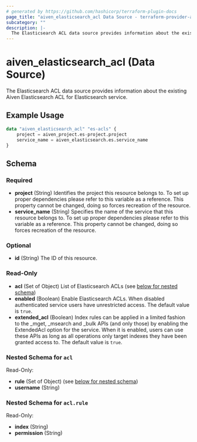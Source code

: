```yaml
---
# generated by https://github.com/hashicorp/terraform-plugin-docs
page_title: "aiven_elasticsearch_acl Data Source - terraform-provider-aiven"
subcategory: ""
description: |-
  The Elasticsearch ACL data source provides information about the existing Aiven Elasticsearch ACL for Elasticsearch service.
---
```


# aiven_elasticsearch_acl (Data Source)

The Elasticsearch ACL data source provides information about the existing Aiven Elasticsearch ACL for Elasticsearch service.

## Example Usage

```terraform
data "aiven_elasticsearch_acl" "es-acls" {
    project = aiven_project.es-project.project
    service_name = aiven_elasticsearch.es.service_name
}
```

<!-- schema generated by tfplugindocs -->
## Schema

### Required

- **project** (String) Identifies the project this resource belongs to. To set up proper dependencies please refer to this variable as a reference. This property cannot be changed, doing so forces recreation of the resource.
- **service_name** (String) Specifies the name of the service that this resource belongs to. To set up proper dependencies please refer to this variable as a reference. This property cannot be changed, doing so forces recreation of the resource.

### Optional

- **id** (String) The ID of this resource.

### Read-Only

- **acl** (Set of Object) List of Elasticsearch ACLs (see [below for nested schema](#nestedatt--acl))
- **enabled** (Boolean) Enable Elasticsearch ACLs. When disabled authenticated service users have unrestricted access. The default value is `true`.
- **extended_acl** (Boolean) Index rules can be applied in a limited fashion to the _mget, _msearch and _bulk APIs (and only those) by enabling the ExtendedAcl option for the service. When it is enabled, users can use these APIs as long as all operations only target indexes they have been granted access to. The default value is `true`.

<a id="nestedatt--acl"></a>
### Nested Schema for `acl`

Read-Only:

- **rule** (Set of Object) (see [below for nested schema](#nestedobjatt--acl--rule))
- **username** (String)

<a id="nestedobjatt--acl--rule"></a>
### Nested Schema for `acl.rule`

Read-Only:

- **index** (String)
- **permission** (String)


